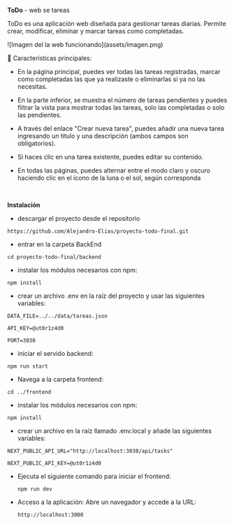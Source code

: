 **ToDo** - web se tareas

ToDo es una aplicación web diseñada para gestionar tareas diarias. Permite crear, modificar, eliminar y marcar tareas como completadas.

!\[Imagen del la web funcionando\](assets/imagen.png)

📝 Características principales:

- En la página principal, puedes ver todas las tareas registradas, marcar como completadas las que ya realizaste o eliminarlas si ya no las necesitas.
    
- En la parte inferior, se muestra el número de tareas pendientes y puedes filtrar la vista para mostrar todas las tareas, solo las completadas o solo las pendientes.
    
- A través del enlace "Crear nueva tarea", puedes añadir una nueva tarea ingresando un título y una descripción (ambos campos son obligatorios).
    
- Si haces clic en una tarea existente, puedes editar su contenido.
    
- En todas las páginas, puedes alternar entre el modo claro y oscuro haciendo clic en el ícono de la luna o el sol, según corresponda
    

&nbsp;

**Instalación**

- descargar el proyecto desde el repositorio

`https://github.com/Alejandro-Elias/proyecto-todo-final.git`

- entrar en la carpeta BackEnd

`cd proyecto-todo-final/backend`

- instalar los módulos necesarios con npm:

`npm install`

- crear un archivo .env en la raíz del proyecto y usar las siguientes variables:

`DATA_FILE=../../data/tareas.json`

`API_KEY=@ut0r1z4d0`

`PORT=3030`

- iniciar el servido backend:

`npm run start`

- Navega a la carpeta frontend:

`cd ../frontend`

- instalar los módulos necesarios con npm:

`npm install`

- crear un archivo en la raíz llamado .env.local y añade las siguientes variables:

`NEXT_PUBLIC_API_URL="http://localhost:3030/api/tasks"`

`NEXT_PUBLIC_API_KEY=@ut0r1z4d0`

- Ejecuta el siguiente comando para iniciar el frontend:
    
    `npm run dev`
    
- Acceso a la aplicación: Abre un navegador y accede a la URL:
    
    `http://localhost:3000`